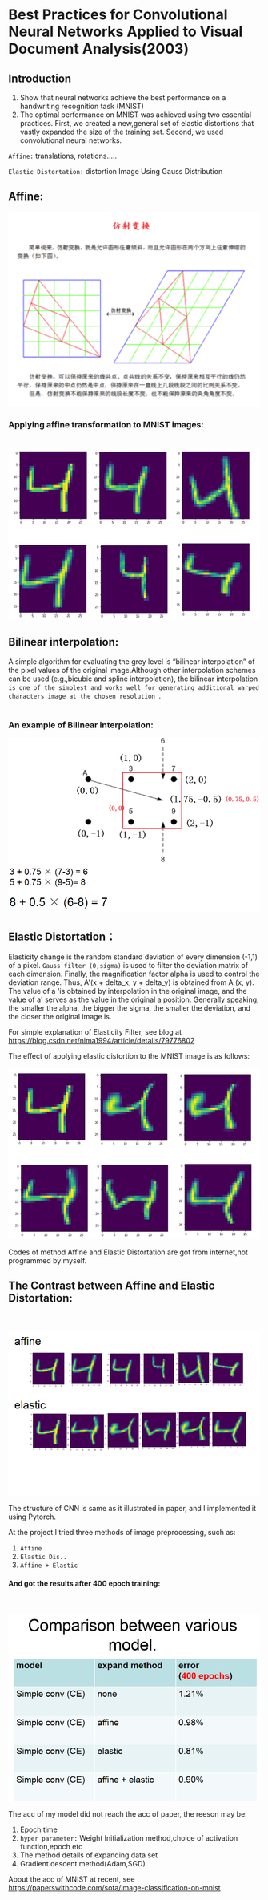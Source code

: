 Best Practices for Convolutional Neural Networks
Applied to Visual Document Analysis(2003)
=======
Introduction
---------
1. Show that neural networks achieve the best performance on a handwriting recognition task (MNIST)
2. The optimal performance on MNIST was achieved using two essential practices. 
First, we created a new,general set of elastic distortions that vastly expanded the size of the training set. 
Second, we used convolutional neural networks.


`Affine:`
translations, rotations.....

`Elastic Distortation:`
distortion Image Using Gauss Distribution


Affine:
----------
![affine method](https://github.com/FrankXu0808/Thesis_Reappearance-BestPracticeOfCNNinMnist/raw/master/images/affine.png)  

### Applying affine transformation to MNIST images:<br><br>
![affine result](https://github.com/FrankXu0808/Thesis_Reappearance-BestPracticeOfCNNinMnist/raw/master/images/affine_exa.png)  

Bilinear interpolation:
--------------
A simple algorithm for evaluating the grey level is “bilinear interpolation” of the pixel values of the original image.Although other interpolation schemes can be used (e.g.,bicubic  and  spline  interpolation),  the  bilinear interpolation `is one of the simplest and works well for generating additional warped characters image at the chosen resolution `.
<br><br>
### An example of Bilinear interpolation:
![affine method](https://github.com/FrankXu0808/Thesis_Reappearance-BestPracticeOfCNNinMnist/raw/master/images/Bilinear_interpolation.png) 

Elastic Distortation：
----------------
Elasticity change is the random standard deviation of every dimension (-1,1) of a pixel. `Gauss filter (0,sigma)` is used to filter the deviation matrix of each dimension. Finally, the magnification factor alpha is used to control the deviation range. Thus, A'(x + delta_x, y + delta_y) is obtained from A (x, y). The value of a 'is obtained by interpolation in the original image, and the value of a' serves as the value in the original a position. Generally speaking, the smaller the alpha, the bigger the sigma, the smaller the deviation, and the closer the original image is.

For simple explanation of Elasticity Filter, see blog at https://blog.csdn.net/nima1994/article/details/79776802

The effect of applying elastic distortion to the MNIST image is as follows:
<br><br>
![affine result](https://github.com/FrankXu0808/Thesis_Reappearance-BestPracticeOfCNNinMnist/raw/master/images/elastic_transformation.png)

Codes of method Affine and Elastic Distortation are got from internet,not programmed by myself.

The Contrast between Affine and Elastic Distortation:
-------------
<br><br>
![affine result](https://github.com/FrankXu0808/Thesis_Reappearance-BestPracticeOfCNNinMnist/raw/master/images/compare.png)  

The structure of CNN is same as it illustrated in paper, and I implemented it using Pytorch.

At the project I tried three methods of image preprocessing, such as:
1. `Affine`
2. `Elastic Dis..`
3. `Affine + Elastic`

#### And got the results after 400 epoch training:
<br><br>
![affine result](https://github.com/FrankXu0808/Thesis_Reappearance-BestPracticeOfCNNinMnist/raw/master/images/results.png)  
  
The acc of my model did not reach the acc of paper, the reeson may be:
1. Epoch time
2. `hyper parameter:` Weight Initialization method,choice of activation function,epoch etc
3. The method details of expanding data set
4. Gradient descent method(Adam,SGD)

About the acc of MNIST at recent, see https://paperswithcode.com/sota/image-classification-on-mnist


